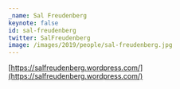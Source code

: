 ```yaml
---
_name: Sal Freudenberg
keynote: false
id: sal-freudenberg
twitter: SalFreudenberg
image: /images/2019/people/sal-freudenberg.jpg
---
```


[https://salfreudenberg.wordpress.com/](https://salfreudenberg.wordpress.com/)